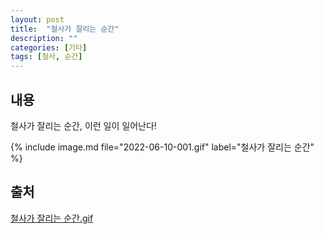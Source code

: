 ```yaml
---
layout: post
title:  "철사가 잘리는 순간"
description: ""
categories: [기타]
tags: [철사, 순간]
---
```


## 내용

철사가 잘리는 순간, 이런 일이 일어난다!

{% include image.md file="2022-06-10-001.gif" label="철사가 잘리는 순간" %}

## 출처

[철사가 잘리는 순간.gif](https://www.ddanzi.com/index.php?mid=free&statusList=HOT%2CHOTBEST%2CHOTAC%2CHOTBESTAC&page=2&document_srl=737211974)
